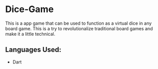 # Dice-Game
This is a app game that can be used to function as a virtual dice in any board game. This is a try to revolutionalize traditional board games and make it a little technical. 
## Languages Used:
* Dart

